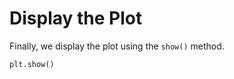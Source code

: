 # Display the Plot

Finally, we display the plot using the `show()` method.

```python
plt.show()
```

